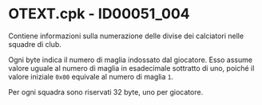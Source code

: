 # OTEXT.cpk - ID00051_004
Contiene informazioni sulla numerazione delle divise dei calciatori nelle squadre di club.

Ogni byte indica il numero di maglia indossato dal giocatore. Esso assume valore uguale al numero di maglia in esadecimale sottratto di uno, poiché il valore iniziale `0x00` equivale al numero di maglia `1`.

Per ogni squadra sono riservati 32 byte, uno per giocatore. 
